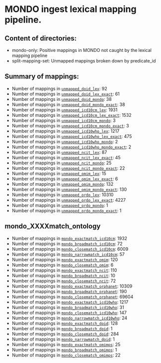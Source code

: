 # MONDO ingest lexical mapping pipeline.
## Content of directories:
* mondo-only: Positive mappings in MONDO not caught by the lexical mapping pipeline
* split-mapping-set: Unmapped mappings broken down by predicate_id
## Summary of mappings:
 * Number of mappings in [`unmapped_doid_lex`](unmapped_doid_lex.tsv): 92
 * Number of mappings in [`unmapped_doid_lex_exact`](unmapped_doid_lex.tsv): 61
 * Number of mappings in [`unmapped_doid_mondo`](mondo-only/unmapped_doid_mondo.tsv): 38
 * Number of mappings in [`unmapped_doid_mondo_exact`](mondo-only/unmapped_doid_mondo.tsv): 38
 * Number of mappings in [`unmapped_icd10cm_lex`](unmapped_icd10cm_lex.tsv): 1931
 * Number of mappings in [`unmapped_icd10cm_lex_exact`](unmapped_icd10cm_lex.tsv): 1532
 * Number of mappings in [`unmapped_icd10cm_mondo`](mondo-only/unmapped_icd10cm_mondo.tsv): 3
 * Number of mappings in [`unmapped_icd10cm_mondo_exact`](mondo-only/unmapped_icd10cm_mondo.tsv): 3
 * Number of mappings in [`unmapped_icd10who_lex`](unmapped_icd10who_lex.tsv): 1217
 * Number of mappings in [`unmapped_icd10who_lex_exact`](unmapped_icd10who_lex.tsv): 475
 * Number of mappings in [`unmapped_icd10who_mondo`](mondo-only/unmapped_icd10who_mondo.tsv): 2
 * Number of mappings in [`unmapped_icd10who_mondo_exact`](mondo-only/unmapped_icd10who_mondo.tsv): 2
 * Number of mappings in [`unmapped_ncit_lex`](unmapped_ncit_lex.tsv): 87
 * Number of mappings in [`unmapped_ncit_lex_exact`](unmapped_ncit_lex.tsv): 45
 * Number of mappings in [`unmapped_ncit_mondo`](mondo-only/unmapped_ncit_mondo.tsv): 25
 * Number of mappings in [`unmapped_ncit_mondo_exact`](mondo-only/unmapped_ncit_mondo.tsv): 22
 * Number of mappings in [`unmapped_omim_lex`](unmapped_omim_lex.tsv): 15
 * Number of mappings in [`unmapped_omim_lex_exact`](unmapped_omim_lex.tsv): 6
 * Number of mappings in [`unmapped_omim_mondo`](mondo-only/unmapped_omim_mondo.tsv): 132
 * Number of mappings in [`unmapped_omim_mondo_exact`](mondo-only/unmapped_omim_mondo.tsv): 130
 * Number of mappings in [`unmapped_ordo_lex`](unmapped_ordo_lex.tsv): 10310
 * Number of mappings in [`unmapped_ordo_lex_exact`](unmapped_ordo_lex.tsv): 4227
 * Number of mappings in [`unmapped_ordo_mondo`](mondo-only/unmapped_ordo_mondo.tsv): 1
 * Number of mappings in [`unmapped_ordo_mondo_exact`](mondo-only/unmapped_ordo_mondo.tsv): 1
## mondo_XXXXmatch_ontology
 * Number of mappings in [`mondo_exactmatch_icd10cm`](split-mapping-set/mondo_exactmatch_icd10cm.tsv): 1932
 * Number of mappings in [`mondo_broadmatch_icd10cm`](split-mapping-set/mondo_broadmatch_icd10cm.tsv): 72
 * Number of mappings in [`mondo_closematch_icd10cm`](split-mapping-set/mondo_closematch_icd10cm.tsv): 6009
 * Number of mappings in [`mondo_narrowmatch_icd10cm`](split-mapping-set/mondo_narrowmatch_icd10cm.tsv): 57
 * Number of mappings in [`mondo_exactmatch_omim`](split-mapping-set/mondo_exactmatch_omim.tsv): 120
 * Number of mappings in [`mondo_closematch_omim`](split-mapping-set/mondo_closematch_omim.tsv): 6
 * Number of mappings in [`mondo_exactmatch_ncit`](split-mapping-set/mondo_exactmatch_ncit.tsv): 110
 * Number of mappings in [`mondo_broadmatch_ncit`](split-mapping-set/mondo_broadmatch_ncit.tsv): 10
 * Number of mappings in [`mondo_closematch_ncit`](split-mapping-set/mondo_closematch_ncit.tsv): 72
 * Number of mappings in [`mondo_exactmatch_orphanet`](split-mapping-set/mondo_exactmatch_orphanet.tsv): 10309
 * Number of mappings in [`mondo_broadmatch_orphanet`](split-mapping-set/mondo_broadmatch_orphanet.tsv): 190
 * Number of mappings in [`mondo_closematch_orphanet`](split-mapping-set/mondo_closematch_orphanet.tsv): 69604
 * Number of mappings in [`mondo_exactmatch_icd10who`](split-mapping-set/mondo_exactmatch_icd10who.tsv): 1217
 * Number of mappings in [`mondo_broadmatch_icd10who`](split-mapping-set/mondo_broadmatch_icd10who.tsv): 31
 * Number of mappings in [`mondo_closematch_icd10who`](split-mapping-set/mondo_closematch_icd10who.tsv): 147
 * Number of mappings in [`mondo_narrowmatch_icd10who`](split-mapping-set/mondo_narrowmatch_icd10who.tsv): 24
 * Number of mappings in [`mondo_exactmatch_doid`](split-mapping-set/mondo_exactmatch_doid.tsv): 128
 * Number of mappings in [`mondo_broadmatch_doid`](split-mapping-set/mondo_broadmatch_doid.tsv): 1
 * Number of mappings in [`mondo_closematch_doid`](split-mapping-set/mondo_closematch_doid.tsv): 284
 * Number of mappings in [`mondo_narrowmatch_doid`](split-mapping-set/mondo_narrowmatch_doid.tsv): 1
 * Number of mappings in [`mondo_exactmatch_omimps`](split-mapping-set/mondo_exactmatch_omimps.tsv): 25
 * Number of mappings in [`mondo_broadmatch_omimps`](split-mapping-set/mondo_broadmatch_omimps.tsv): 1
 * Number of mappings in [`mondo_closematch_omimps`](split-mapping-set/mondo_closematch_omimps.tsv): 22
